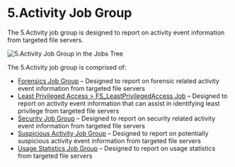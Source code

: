 # 5.Activity Job Group

The 5.Activity job group is designed to report on activity event information from targeted file servers.

![5.Activity Job Group in the Jobs Tree](/img/product_docs/accessanalyzer/accessanalyzer/enterpriseauditor/admin/hostmanagement/jobstree.png)

The 5.Activity job group is comprised of:

- [Forensics Job Group](/docs/accessanalyzer/accessanalyzer/enterpriseauditor/solutions/filesystem/activity/forensics/overview.md) – Designed to report on forensic related activity event information from targeted file servers
- [Least Privileged Access > FS\_LeastPrivilegedAccess Job](/docs/accessanalyzer/accessanalyzer/enterpriseauditor/solutions/filesystem/activity/fs_leastprivilegedaccess.md) – Designed to report on activity event information that can assist in identifying least privilege from targeted file servers
- [Security Job Group](/docs/accessanalyzer/accessanalyzer/enterpriseauditor/solutions/filesystem/activity/security/overview.md) – Designed to report on security related activity event information from targeted file servers
- [Suspicious Activity Job Group](/docs/accessanalyzer/accessanalyzer/enterpriseauditor/solutions/filesystem/activity/suspiciousactivity/overview.md) – Designed to report on potentially suspicious activity event information from targeted file servers
- [Usage Statistics Job Group](/docs/accessanalyzer/accessanalyzer/enterpriseauditor/solutions/filesystem/activity/usagestatistics/overview.md) – Designed to report on usage statistics from targeted file servers
